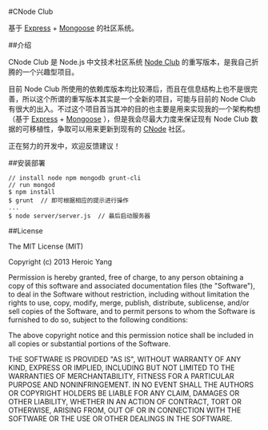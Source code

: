 #CNode Club

基于 [Express] + [Mongoose] 的社区系统。

##介绍

CNode Club 是 Node.js 中文技术社区系统 [Node Club] 的重写版本，是我自己折腾的一个兴趣型项目。  

目前 Node Club 所使用的依赖库版本均比较滞后，而且在信息结构上也不是很完善，所以这个所谓的重写版本其实是一个全新的项目，可能与目前的 Node Club 有很大的出入。不过这个项目首当其冲的目的也主要是用来实现我的一个架构构想（基于 [Express] + [Mongoose] ），但是我会尽最大力度来保证现有 Node Club 数据的可移植性，争取可以用来更新到现有的 [CNode] 社区。

正在努力的开发中，欢迎反馈建议！

##安装部署

```
// install node npm mongodb grunt-cli
// run mongod
$ npm install
$ grunt  // 即可根据相应的提示进行操作
...
$ node server/server.js  // 最后启动服务器
```

##License

The MIT License (MIT)

Copyright (c) 2013 Heroic Yang

Permission is hereby granted, free of charge, to any person obtaining a copy of
this software and associated documentation files (the "Software"), to deal in
the Software without restriction, including without limitation the rights to
use, copy, modify, merge, publish, distribute, sublicense, and/or sell copies of
the Software, and to permit persons to whom the Software is furnished to do so,
subject to the following conditions:

The above copyright notice and this permission notice shall be included in all
copies or substantial portions of the Software.

THE SOFTWARE IS PROVIDED "AS IS", WITHOUT WARRANTY OF ANY KIND, EXPRESS OR
IMPLIED, INCLUDING BUT NOT LIMITED TO THE WARRANTIES OF MERCHANTABILITY, FITNESS
FOR A PARTICULAR PURPOSE AND NONINFRINGEMENT. IN NO EVENT SHALL THE AUTHORS OR
COPYRIGHT HOLDERS BE LIABLE FOR ANY CLAIM, DAMAGES OR OTHER LIABILITY, WHETHER
IN AN ACTION OF CONTRACT, TORT OR OTHERWISE, ARISING FROM, OUT OF OR IN
CONNECTION WITH THE SOFTWARE OR THE USE OR OTHER DEALINGS IN THE SOFTWARE.

[CNode]: http://cnodejs.org/
[Node Club]: https://github.com/cnodejs/nodeclub
[Express]: http://expressjs.com/
[Mongoose]: http://mongoosejs.com/
[CNode]: http://cnodejs.org/